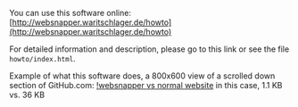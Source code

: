 You can use this software online: [http://websnapper.waritschlager.de/howto](http://websnapper.waritschlager.de/howto)

For detailed information and description, please go to this link or see the file `howto/index.html`.

Example of what this software does, a 800x600 view of a scrolled down section of GitHub.com:
[!websnapper vs normal website](example.png)
in this case, 1.1 KB vs. 36 KB